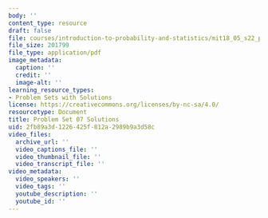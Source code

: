```yaml
---
body: ''
content_type: resource
draft: false
file: courses/introduction-to-probability-and-statistics/mit18_05_s22_pset07_sol.pdf
file_size: 201799
file_type: application/pdf
image_metadata:
  caption: ''
  credit: ''
  image-alt: ''
learning_resource_types:
- Problem Sets with Solutions
license: https://creativecommons.org/licenses/by-nc-sa/4.0/
resourcetype: Document
title: Problem Set 07 Solutions
uid: 2fb89a3d-1226-425f-812a-2989b9a3d58c
video_files:
  archive_url: ''
  video_captions_file: ''
  video_thumbnail_file: ''
  video_transcript_file: ''
video_metadata:
  video_speakers: ''
  video_tags: ''
  youtube_description: ''
  youtube_id: ''
---
```


